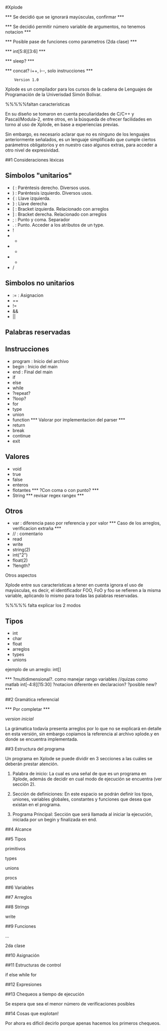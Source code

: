 #Xplode

*** Se decidió que se ignorará mayúsculas, confirmar ***

*** Se decidió permitir número variable de argumentos, no tenemos notacion ***

*** Posible pase de funciones como parametros (2da clase) ***

*** int[5:8][3:6] ***

*** sleep? ***

*** concat? i++, i--, solo instrucciones ***

        Version 1.0

Xplode es un compilador para los cursos de la cadena de Lenguajes de Programación de la
Univerisdad Simón Bolívar.

%%%%%faltan caracteristicas

En su diseño se tomaron en cuenta peculiaridades de C/C++ y Pascal/Modula-2, entre otros,
en la búsqueda de ofrecer facilidades en torno al uso de Xplode, en base a experiencias previas.

Sin embargo, es necesario aclarar que no es ninguno de los lenguajes anteriormente señalados,
es un lenguaje simplificado que cumple ciertos parámetros obligatorios y 
en nuestro caso algunos extras, para acceder a otro nivel de expresividad.


##1 Consideraciones léxicas

Símbolos "unitarios"
--------------------

* ( : Paréntesis derecho. Diversos usos.
* ) : Paréntesis izquierdo. Diversos usos.
* { : Llave izquierda. 
* } : Llave derecha
* [ : Bracket izquierda. Relacionado con arreglos
* ] : Bracket derecha. Relacionado con arreglos
* ; : Punto y coma. Separador
* . : Punto. Acceder a los atributos de un type.
* !
* +
* *
* -
* /

Simbolos no unitarios
----------------------

* := : Asignacion
* ==
* !=
* &&
* ||





Palabras reservadas
--------------------

Instrucciones
-------------

* program : Inicio del archivo
* begin : Inicio del main
* end : Final del main
* if 
* else
* while
* ?repeat?
* ?loop?
* for
* type
* union
* function *** Valorar por implementacion del parser ***
* return
* break
* continue
* exit

Valores
-------

* void
* true
* false
* enteros
* flotantes *** ?Con coma o con punto? ***
* String *** revisar regex rangex ***


Otros
------

* var : diferencia paso por referencia y por valor *** Caso de los arreglos, verificacion extraña ***
* // : comentario
* read
* write
* string(2)
* int("2")
* float(2)
* ?length?


Otros aspectos

Xplode entre sus características a tener en cuenta ignora el uso de mayúsculas,
es decir, el identificador FOO, FoO y foo se refieren a la misma variable, aplicando
lo mismo para todas las palabras reservadas.

%%%%% falta explicar los 2 modos

Tipos
--------

* int
* char
* float
* arreglos
* types
* unions

ejemplo de un arreglo:    int[]

*** ?multidimensional?.
como manejar rango variables
//quizas como matlab int[-4:8][15:30]
?notacion diferente en declaracion? 
?posible new? ***



##2 Gramática referencial

*** Por completar *** 

*version inicial*

La grámatica todavía presenta arreglos por lo que no se explicará en detalle en
esta versión, sin embargo copiamos la referencia al archivo xplode.y en donde se encuentra 
implementada.



##3 Estructura del programa

Un programa en Xplode se puede dividir en 3 secciones a las cuáles se deberán prestar 
atención.

1. Palabra de inicio: La cual es una señal de que es un programa en Xplode, además
de decidir en cual modo de ejecución se encuentra (ver sección 2).

2. Sección de definiciones: En este espacio se podrán definir los tipos, uniones,
variables globales, constantes y funciones que desea que existan en el programa.

3. Programa Principal: Sección que será llamada al iniciar la ejecución, iniciada por
un begin y finalizada en end.

##4 Alcance

##5 Tipos

primitivos

types

unions

procs

##6 Variables

##7 Arreglos

##8 Strings

write

##9 Funciones

...

2da clase


##10 Asignación

##11 Estructuras de control

if
else
while
for


##12 Expresiones



##13 Chequeos a tiempo de ejecución

Se espera que sea el menor número de verificaciones posibles

##14 Cosas que explotan!

Por ahora es díficil decirlo porque apenas hacemos los primeros chequeos.
